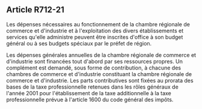 Article R712-21
----
Les dépenses nécessaires au fonctionnement de la chambre régionale de commerce
et d'industrie et à l'exploitation des divers établissements et services qu'elle
administre peuvent être inscrites d'office à son budget général ou à ses budgets
spéciaux par le préfet de région.

Les dépenses générales annuelles de la chambre régionale de commerce et
d'industrie sont financées tout d'abord par ses ressources propres. Un
complément est demandé, sous forme de contribution, à chacune des chambres de
commerce et d'industrie constituant la chambre régionale de commerce et
d'industrie. Les parts contributives sont fixées au prorata des bases de la taxe
professionnelle retenues dans les rôles généraux de l'année 2001 pour
l'établissement de la taxe additionnelle à la taxe professionnelle prévue à
l'article 1600 du code général des impôts.
